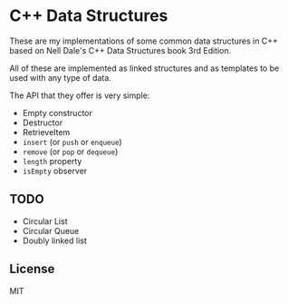 # C++ Data Structures

These are my implementations of some common data structures in C++ based on Nell Dale's C++ Data Structures book 3rd Edition.


All of these are implemented as linked structures and as templates to be used with any type of data.

The API that they offer is very simple:

- Empty constructor
- Destructor
- RetrieveItem
- `insert` (or `push` or `enqueue`)
- `remove` (or `pop` or `dequeue`)
- `length` property
- `isEmpty` observer


## TODO

- Circular List
- Circular Queue
- Doubly linked list


## License

MIT

